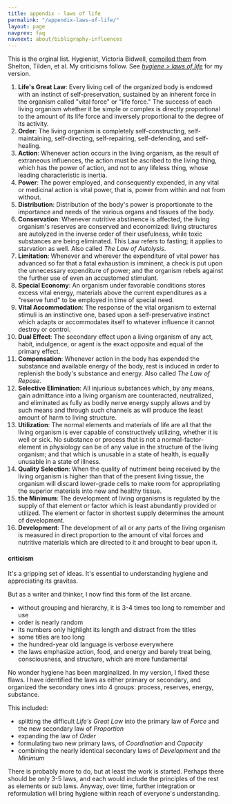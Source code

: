 ```yaml
---
title: appendix - laws of life
permalink: "/appendix-laws-of-life/"
layout: page
navprev: faq
navnext: about/bibligraphy-influences
---
```


This is the orginal list. Hygienist, Victoria Bidwell, [compiled them](https://www.getwellstaywellamerica.com/NHygiene/LAWSlife.htm) from Shelton, Tilden, et al. My criticisms follow. See [*hygiene > laws of life*](/hygiene#laws-of-life) for my version.

1. **Life's Great Law**: Every living cell of the organized body is endowed with an instinct of self-preservation, sustained by an inherent force in the organism called "vital force" or "life force." The success of each living organism whether it be simple or complex is directly proportional to the amount of its life force and inversely proportional to the degree of its activity.
2. **Order**: The living organism is completely self-constructing, self-maintaining, self-directing, self-repairing, self-defending, and self-healing.
3. **Action**: Whenever action occurs in the living organism, as the result of extraneous influences, the action must be ascribed to the living thing, which has the power of action, and not to any lifeless thing, whose leading characteristic is inertia.
4. **Power**: The power employed, and consequently expended, in any vital or medicinal action is vital power, that is, power from within and not from without.
5. **Distribution**: Distribution of the body's power is proportionate to the importance and needs of the various organs and tissues of the body.
6. **Conservation**: Whenever nutritive abstinence is affected, the living organism's reserves are conserved and economized: living structures are autolyzed in the inverse order of their usefulness, while toxic substances are being eliminated. This Law refers to fasting; it applies to starvation as well. Also called _The Law of Autolysis_.
7. **Limitation**: Whenever and wherever the expenditure of vital power has advanced so far that a fatal exhaustion is imminent, a check is put upon the unnecessary expenditure of power; and the organism rebels against the further use of even an accustomed stimulant.
8. **Special Economy**: An organism under favorable conditions stores excess vital energy, materials above the current expenditures as a "reserve fund" to be employed in time of special need.
9. **Vital Accommodation**: The response of the vital organism to external stimuli is an instinctive one, based upon a self-preservative instinct which adapts or accommodates itself to whatever influence it cannot destroy or control.
10. **Dual Effect**: The secondary effect upon a living organism of any act, habit, indulgence, or agent is the exact opposite and equal of the primary effect.
11. **Compensation**: Whenever action in the body has expended the substance and available energy of the body, rest is induced in order to replenish the body's substance and energy. Also called _The Law of Repose_.
12. **Selective Elimination**: All injurious substances which, by any means, gain admittance into a living organism are counteracted, neutralized, and eliminated as fully as bodily nerve energy supply allows and by such means and through such channels as will produce the least amount of harm to living structure.
13. **Utilization**: The normal elements and materials of life are all that the living organism is ever capable of constructively utilizing, whether it is well or sick. No substance or process that is not a normal-factor-element in physiology can be of any value in the structure of the living organism; and that which is unusable in a state of health, is equally unusable in a state of illness.
14. **Quality Selection**: When the quality of nutriment being received by the living organism is higher than that of the present living tissue, the organism will discard lower-grade cells to make room for appropriating the superior materials into new and healthy tissue.
15. **the Minimum**: The development of living organisms is regulated by the supply of that element or factor which is least abundantly provided or utilized. The element or factor in shortest supply determines the amount of development.
16. **Development**: The development of all or any parts of the living organism is measured in direct proportion to the amount of vital forces and nutritive materials which are directed to it and brought to bear upon it.

#### criticism

It's a gripping set of ideas. It's essential to understanding hygiene and appreciating its gravitas. 

But as a writer and thinker, I now find this form of the list arcane.

- without grouping and hierarchy, it is 3-4 times too long to remember and use
- order is nearly random
- its numbers only highlight its length and distract from the titles
- some titles are too long
- the hundred-year old language is verbose everywhere
- the laws emphasize action, food, and energy and barely treat being, consciousness, and structure, which are more fundamental

No wonder hygiene has been marginalized. In my version, I fixed these flaws. I have identified the laws as either primary or secondary, and organized the secondary ones into 4 groups: process, reserves, energy, substance.

This included:

- splitting the difficult _Life's Great Law_ into the primary law of _Force_ and the new secondary law of _Proportion_
- expanding the law of _Order_ 
- formulating two new primary laws, of _Coordination_ and _Capacity_
- combining the nearly identical secondary laws of _Development_ and _the Minimum_

There is probably more to do, but at least the work is started. Perhaps there should be only 3-5 laws, and each would include the principles of the rest as elements or sub laws. Anyway, over time, further integration or reformulation will bring hygiene within reach of everyone's understanding.
